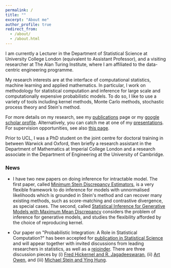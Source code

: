 ```yaml
---
permalink: /
title: ""
excerpt: "About me"
author_profile: true
redirect_from: 
  - /about/
  - /about.html
---
```


I am currently a Lecturer in the Department of Statistical Science at University College London (equivalent to Assistant Professor), and a visiting researcher at The Alan Turing Institute, where I am affiliated to the data-centric engineering programme.

My research interests are at the interface of computational statistics, machine learning and applied mathematics. In particular, I work on methodology for statistical computation and inference for large scale and computationally expensive probabilistic models. To do so, I like to use a variety of tools including kernel methods, Monte Carlo methods, stochastic process theory and Stein's method.

For more details on my research, see my [publications](https://fxbriol.github.io/papers/) page or my [google scholar profile](https://scholar.google.co.uk/citations?user=yLBYtAwAAAAJ&hl=en). Alternatively, you can catch me at one of my [presentations](https://fxbriol.github.io/presentations/). For supervision opportunities, see also [this page](https://fxbriol.github.io/supervision/).

Prior to UCL, I was a PhD student on the joint centre for doctoral training in between Warwick and Oxford, then briefly a research assistant in the Department of Mathematics at Imperial College London and a research associate in the Department of Engineering at the University of Cambridge. 

### News

* I have two new papers on doing inference for intractable model. The first paper, called [Minimum Stein Discrepancy Estimators](https://arxiv.org/abs/1906.08283), is a very flexible framework to do inference for models with unnormalised likelihoods which is grounded in Stein's method and can recover many existing methods, such as score-matching and contrastive divergence, as special cases. The second, called [Statistical Inference for Generative Models with Maximum Mean Discrepancy](https://arxiv.org/abs/1906.05944) considers the problem of inference for generative models, and studies the flexibility afforded by the choice of reproducing kernel.

* Our paper on "Probabilistic Integration: A Role in Statistical Computation?" has been accepted for [publication in Statistical Science](https://projecteuclid.org/euclid.ss/1555056025) and will appear together with invited discussions from leading researchers in statistics, as well as a [rejoinder](https://projecteuclid.org/euclid.ss/1555056029). There are three discussion pieces by (i) [Fred Hickernel and R. Jagadeeswaran](https://projecteuclid.org/euclid.ss/1555056026), (ii) [Art Owen](https://projecteuclid.org/euclid.ss/1555056027), and (iii) [Michael Stein and Ying Hung](https://projecteuclid.org/euclid.ss/1555056028).



